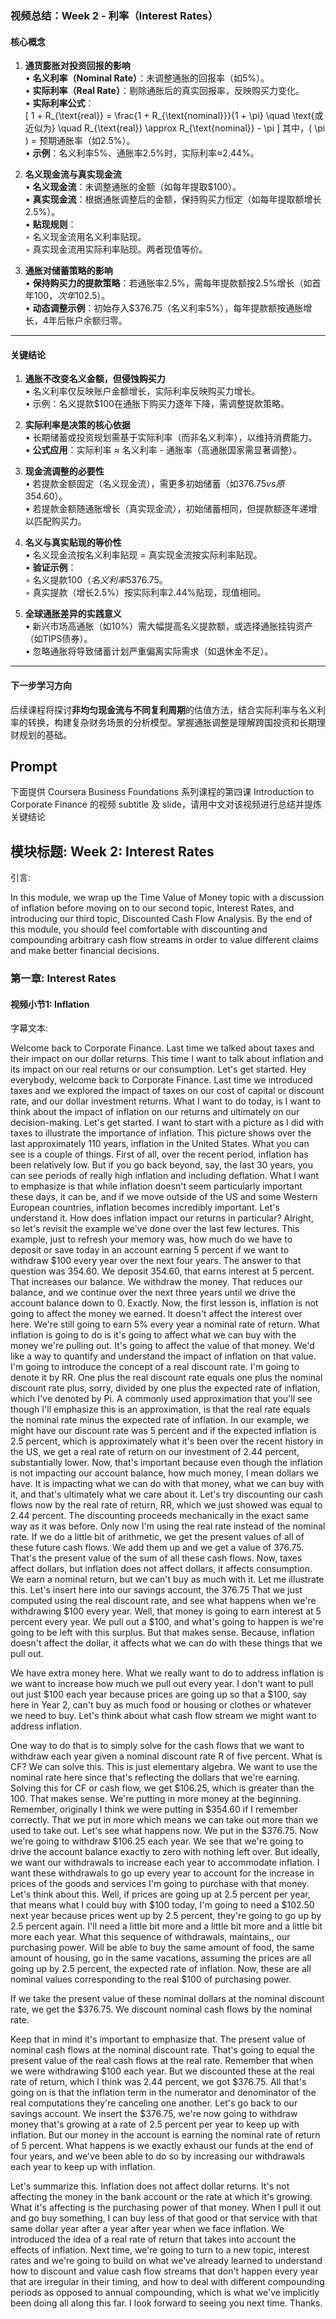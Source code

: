 ### 视频总结：Week 2 - 利率（Interest Rates）

#### **核心概念**
1. **通货膨胀对投资回报的影响**  
   • **名义利率（Nominal Rate）**：未调整通胀的回报率（如5%）。  
   • **实际利率（Real Rate）**：剔除通胀后的真实回报率，反映购买力变化。  
   • **实际利率公式**：  
     \[
     1 + R_{\text{real}} = \frac{1 + R_{\text{nominal}}}{1 + \pi} \quad \text{或近似为} \quad R_{\text{real}} \approx R_{\text{nominal}} - \pi
     \]
     其中，\( \pi \) = 预期通胀率（如2.5%）。  
   • **示例**：名义利率5%、通胀率2.5%时，实际利率≈2.44%。

2. **名义现金流与真实现金流**  
   • **名义现金流**：未调整通胀的金额（如每年提取$100）。  
   • **真实现金流**：根据通胀调整后的金额，保持购买力恒定（如每年提取额增长2.5%）。  
   • **贴现规则**：  
     ◦ 名义现金流用名义利率贴现。  
     ◦ 真实现金流用实际利率贴现。两者现值等价。

3. **通胀对储蓄策略的影响**  
   • **保持购买力的提款策略**：若通胀率2.5%，需每年提款额按2.5%增长（如首年$100，次年$102.5）。  
   • **动态调整示例**：初始存入$376.75（名义利率5%），每年提款额按通胀增长，4年后账户余额归零。

---

#### **关键结论**
1. **通胀不改变名义金额，但侵蚀购买力**  
   • 名义利率仅反映账户金额增长，实际利率反映购买力增长。  
   • 示例：名义提款$100在通胀下购买力逐年下降，需调整提款策略。

2. **实际利率是决策的核心依据**  
   • 长期储蓄或投资规划需基于实际利率（而非名义利率），以维持消费能力。  
   • **公式应用**：实际利率 ≈ 名义利率 - 通胀率（高通胀国家需显著调整）。

3. **现金流调整的必要性**  
   • 若提款金额固定（名义现金流），需更多初始储蓄（如$376.75 vs 原$354.60）。  
   • 若提款金额随通胀增长（真实现金流），初始储蓄相同，但提款额逐年递增以匹配购买力。

4. **名义与真实贴现的等价性**  
   • 名义现金流按名义利率贴现 = 真实现金流按实际利率贴现。  
   • **验证示例**：  
     ◦ 名义提款$100（名义利率5%）现值$376.75。  
     ◦ 真实提款（增长2.5%）按实际利率2.44%贴现，现值相同。

5. **全球通胀差异的实践意义**  
   • 新兴市场高通胀（如10%）需大幅提高名义提款额，或选择通胀挂钩资产（如TIPS债券）。  
   • 忽略通胀将导致储蓄计划严重偏离实际需求（如退休金不足）。

---

#### **下一步学习方向**
后续课程将探讨**非均匀现金流与不同复利周期**的估值方法，结合实际利率与名义利率的转换，构建复杂财务场景的分析模型。掌握通胀调整是理解跨国投资和长期理财规划的基础。

## Prompt

下面提供 Coursera Business Foundations 系列课程的第四课 Introduction to Corporate Finance 的视频 subtitle 及 slide，请用中文对该视频进行总结并提炼关键结论

## 模块标题: Week 2: Interest Rates

引言: 

In this module, we wrap up the Time Value of Money topic with a discussion of inflation before moving on to our second topic, Interest Rates, and introducing our third topic, Discounted Cash Flow Analysis. By the end of this module, you should feel comfortable with discounting and compounding arbitrary cash flow streams in order to value different claims and make better financial decisions.

### 第一章: Interest Rates

#### 视频小节1: Inflation

字幕文本: 

Welcome back to Corporate Finance. Last time we talked about taxes and their impact on our dollar returns. This time I want to talk about inflation and its impact on our real returns or our consumption. Let's get started. Hey everybody, welcome back to Corporate Finance. Last time we introduced taxes and we explored the impact of taxes on our cost of capital or discount rate, and our dollar investment returns. What I want to do today, is I want to think about the impact of inflation on our returns and ultimately on our decision-making. Let's get started. I want to start with a picture as I did with taxes to illustrate the importance of inflation. This picture shows over the last approximately 110 years, inflation in the United States. What you can see is a couple of things. First of all, over the recent period, inflation has been relatively low. But if you go back beyond, say, the last 30 years, you can see periods of really high inflation and including deflation. What I want to emphasize is that while inflation doesn't seem particularly important these days, it can be, and if we move outside of the US and some Western European countries, inflation becomes incredibly important. Let's understand it. How does inflation impact our returns in particular? Alright, so let's revisit the example we've done over the last few lectures. This example, just to refresh your memory was, how much do we have to deposit or save today in an account earning 5 percent if we want to withdraw $100 every year over the next four years. The answer to that question was 354.60. We deposit 354.60, that earns interest at 5 percent. That increases our balance. We withdraw the money. That reduces our balance, and we continue over the next three years until we drive the account balance down to 0. Exactly. Now, the first lesson is, inflation is not going to affect the money we earned. It doesn't affect the interest over here. We're still going to earn 5% every year a nominal rate of return. What inflation is going to do is it's going to affect what we can buy with the money we're pulling out. It's going to affect the value of that money. We'd like a way to quantify and understand the impact of inflation on that value. I'm going to introduce the concept of a real discount rate. I'm going to denote it by RR. One plus the real discount rate equals one plus the nominal discount rate plus, sorry, divided by one plus the expected rate of inflation, which I've denoted by Pi. A commonly used approximation that you'll see though I'll emphasize this is an approximation, is that the real rate equals the nominal rate minus the expected rate of inflation. In our example, we might have our discount rate was 5 percent and if the expected inflation is 2.5 percent, which is approximately what it's been over the recent history in the US, we get a real rate of return on our investment of 2.44 percent, substantially lower. Now, that's important because even though the inflation is not impacting our account balance, how much money, I mean dollars we have. It is impacting what we can do with that money, what we can buy with it, and that's ultimately what we care about it. Let's try discounting our cash flows now by the real rate of return, RR, which we just showed was equal to 2.44 percent. The discounting proceeds mechanically in the exact same way as it was before. Only now I'm using the real rate instead of the nominal rate. If we do a little bit of arithmetic, we get the present values of all of these future cash flows. We add them up and we get a value of 376.75. That's the present value of the sum of all these cash flows. Now, taxes affect dollars, but inflation does not affect dollars, it affects consumption. We earn a nominal return, but we can't buy as much with it. Let me illustrate this. Let's insert here into our savings account, the 376.75 That we just computed using the real discount rate, and see what happens when we're withdrawing $100 every year. Well, that money is going to earn interest at 5 percent every year. We pull out a $100, and what's going to happen is we're going to be left with this surplus. But that makes sense. Because, inflation doesn't affect the dollar, it affects what we can do with these things that we pull out.

We have extra money here. What we really want to do to address inflation is we want to increase how much we pull out every year. I don't want to pull out just $100 each year because prices are going up so that a $100, say here in Year 2, can't buy as much food or housing or clothes or whatever we need to buy. Let's think about what cash flow stream we might want to address inflation.

One way to do that is to simply solve for the cash flows that we want to withdraw each year given a nominal discount rate R of five percent. What is CF? We can solve this. This is just elementary algebra. We want to use the nominal rate here since that's reflecting the dollars that we're earning. Solving this for CF or cash flow, we get $106.25, which is greater than the 100. That makes sense. We're putting in more money at the beginning. Remember, originally I think we were putting in $354.60 if I remember correctly. That we put in more which means we can take out more than we used to take out. Let's see what happens now. We put in the $376.75. Now we're going to withdraw $106.25 each year. We see that we're going to drive the account balance exactly to zero with nothing left over. But ideally, we want our withdrawals to increase each year to accommodate inflation. I want these withdrawals to go up every year to account for the increase in prices of the goods and services I'm going to purchase with that money. Let's think about this. Well, if prices are going up at 2.5 percent per year, that means what I could buy with $100 today, I'm going to need a $102.50 next year because prices went up by 2.5 percent, they're going to go up by 2.5 percent again. I'll need a little bit more and a little bit more and a little bit more each year. What this sequence of withdrawals, maintains,, our purchasing power. Will be able to buy the same amount of food, the same amount of housing, go in the same vacations, assuming the prices are all going up by 2.5 percent, the expected rate of inflation. Now, these are all nominal values corresponding to the real $100 of purchasing power.

If we take the present value of these nominal dollars at the nominal discount rate, we get the $376.75. We discount nominal cash flows by the nominal rate.

Keep that in mind it's important to emphasize that. The present value of nominal cash flows at the nominal discount rate. That's going to equal the present value of the real cash flows at the real rate. Remember that when we were withdrawing $100 each year. But we discounted these at the real rate of return, which I think was 2.44 percent, we got $376.75. All that's going on is that the inflation term in the numerator and denominator of the real computations they're canceling one another. Let's go back to our savings account. We insert the $376.75, we're now going to withdraw money that's growing at a rate of 2.5 percent per year to keep up with inflation. But our money in the account is earning the nominal rate of return of 5 percent. What happens is we exactly exhaust our funds at the end of four years, and we've been able to do so by increasing our withdrawals each year to keep up with inflation.

Let's summarize this. Inflation does not affect dollar returns. It's not affecting the money in the bank account or the rate at which it's growing. What it's affecting is the purchasing power of that money. When I pull it out and go buy something, I can buy less of that good or that service with that same dollar year after a year after year when we face inflation. We introduced the idea of a real rate of return that takes into account the effects of inflation. Next time, we're going to turn to a new topic, interest rates and we're going to build on what we've already learned to understand how to discount and value cash flow streams that don't happen every year that are irregular in their timing, and how to deal with different compounding periods as opposed to annual compounding, which is what we've implicitly been doing all along this far. I look forward to seeing you next time. Thanks.